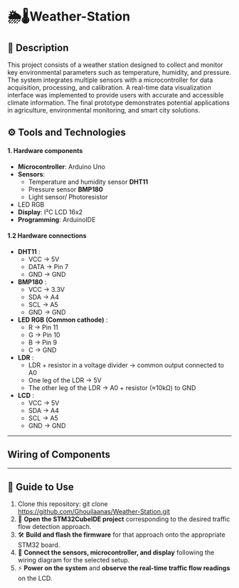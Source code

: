 # 🌦️🌡️Weather-Station
## 📄 Description
This project consists of a weather station designed to collect and monitor key environmental parameters such as temperature, humidity, and pressure. The system integrates multiple sensors with a microcontroller for data acquisition, processing, and calibration. A real-time data visualization interface was implemented to provide users with accurate and accessible climate information. The final prototype demonstrates potential applications in agriculture, environmental monitoring, and smart city solutions.

## ⚙️ Tools and Technologies

#### 1. Hardware components
- **Microcontroller**: Arduino Uno
- **Sensors**:
  - Temperature and humidity sensor **DHT11**
  - Pressure sensor **BMP180**
  - Light sensor/ Photoresistor
- LED RGB
- **Display**: I²C LCD 16x2
- **Programming**: ArduinoIDE

#### 1.2 Hardware connections
- **DHT11** : 
  - VCC → 5V
  - DATA → Pin 7
  - GND → GND
- **BMP180** : 
  - VCC → 3.3V
  - SDA → A4 
  - SCL → A5
  - GND → GND
- **LED RGB (Common cathode)** : 
  - R → Pin 11
  - G → Pin 10
  - B → Pin 9
  - C → GND
- **LDR** : 
  - LDR + resistor in a voltage divider → common output connected to A0
  - One leg of the LDR → 5V
  - The other leg of the LDR → A0 + resistor (≈10kΩ) to GND
- **LCD** :
  - VCC → 5V
  - SDA → A4 
  - SCL → A5 
  - GND → GND
---
## Wiring of Components

---
## 📖 Guide to Use
1. Clone this repository:
git clone https://github.com/Ghouilaanas/Weather-Station.git
2. 📂 **Open the STM32CubeIDE project** corresponding to the desired traffic flow detection approach.
3. 🛠️ **Build and flash the firmware** for that approach onto the appropriate STM32 board.
4. 🔌 **Connect the sensors, microcontroller, and display** following the wiring diagram for the selected setup.
5. ⚡ **Power on the system** and **observe the real-time traffic flow readings** on the LCD.

